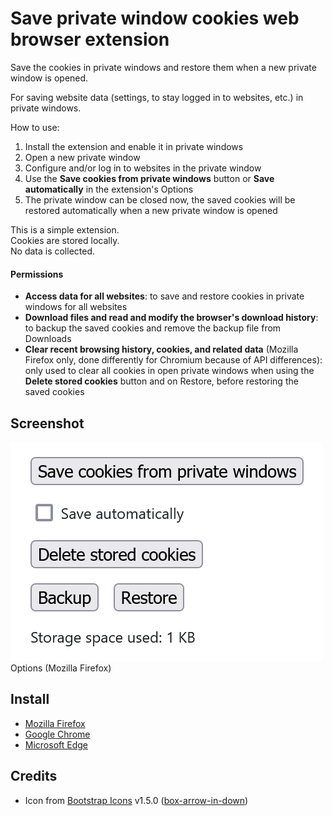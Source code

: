 # Save private window cookies web browser extension

Save the cookies in private windows and restore them when a new private window is opened.

For saving website data (settings, to stay logged in to websites, etc.) in private windows.

How to use:
1. Install the extension and enable it in private windows
2. Open a new private window
3. Configure and/or log in to websites in the private window
4. Use the **Save cookies from private windows** button or **Save automatically** in the extension's Options
5. The private window can be closed now, the saved cookies will be restored automatically when a new private window is opened

This is a simple extension.\
Cookies are stored locally.\
No data is collected.

#### Permissions
- **Access data for all websites**: to save and restore cookies in private windows for all websites
- **Download files and read and modify the browser's download history**: to backup the saved cookies and remove the backup file from Downloads
- **Clear recent browsing history, cookies, and related data** (Mozilla Firefox only, done differently for Chromium because of API differences): only used to clear all cookies in open private windows when using the **Delete stored cookies** button and on Restore, before restoring the saved cookies

## Screenshot
![Screenshot of Options (Mozilla Firefox)](screenshots/firefox.png)\
Options (Mozilla Firefox)

## Install
- [Mozilla Firefox](https://addons.mozilla.org/en-US/firefox/addon/save-private-window-cookies/)
- [Google Chrome](https://chrome.google.com/webstore/detail/save-private-window-cooki/ojefealibpfjmbmljkdnhgobfllfempa)
- [Microsoft Edge](https://microsoftedge.microsoft.com/addons/detail/save-private-window-cooki/okhnojkilenjjeoeejhkodmdfhojicei)

## Credits
- Icon from [Bootstrap Icons](https://icons.getbootstrap.com/) v1.5.0 ([box-arrow-in-down](https://icons.getbootstrap.com/icons/box-arrow-in-down/))